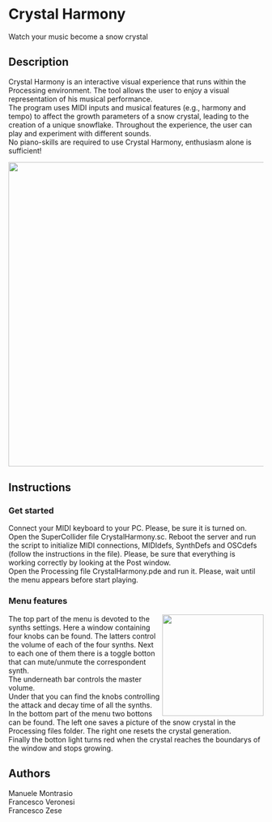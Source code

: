 # Crystal Harmony
Watch your music become a snow crystal

## Description
Crystal Harmony is an interactive visual experience that runs within the Processing environment. The tool allows the user to enjoy a visual representation of his musical performance.\
The program uses MIDI inputs and musical features (e.g., harmony and tempo) to affect the growth parameters of a snow crystal, leading to the creation of a unique snowflake. Throughout the experience, the user can play and experiment with different sounds.\
No piano-skills are required to use Crystal Harmony, enthusiasm alone is sufficient!

<p align="center">
<img class= "center" src="https://github.com/manuelemontrasio/CrystalHarmony/assets/93670319/df633331-1058-4029-bdab-9a9cb83155c8" width="600">

  
## Instructions
### Get started
Connect your MIDI keyboard to your PC. Please, be sure it is turned on.\
Open the SuperCollider file CrystalHarmony.sc. Reboot the server and run the script to initialize MIDI connections, MIDIdefs, SynthDefs and OSCdefs (follow the instructions in the file). Please, be sure that everything is working correctly by looking at the Post window.\
Open the Processing file CrystalHarmony.pde and run it. Please, wait until the menu appears before start playing.

### Menu features
<img align="right" src="https://github.com/manuelemontrasio/CrystalHarmony/assets/93670319/991f9e86-161c-4f0d-a079-b244002c6227" width="200"/>
The top part of the menu is devoted to the synths settings. Here a window containing four knobs can be found. The latters control the volume of each of the four synths. Next to each one of them there is a toggle botton that can mute/unmute the correspondent synth.<br>
The underneath bar controls the master volume.<br>
Under that you can find the knobs controlling the attack and decay time of all the synths.<br>
In the bottom part of the menu two bottons can be found. The left one saves a picture of the snow crystal in the Processing files folder. The right one resets the crystal generation.<br>
Finally the botton light turns red when the crystal reaches the boundarys of the window and stops growing.



## Authors
Manuele Montrasio\
Francesco Veronesi\
Francesco Zese

